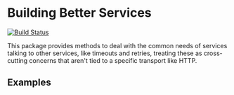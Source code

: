 Building Better Services
========================

[![Build Status](https://secure.travis-ci.org/seanparsons/servicefabric.svg)](http://travis-ci.org/seanparsons/servicefabric)

This package provides methods to deal with the common needs of services talking to other services, like timeouts and retries, treating these as cross-cutting concerns that aren't tied to a specific transport like HTTP.

Examples
--------
